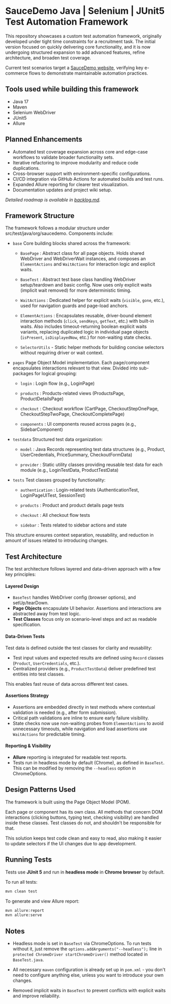 # SauceDemo Java | Selenium | JUnit5 Test Automation Framework

This repository showcases a custom test automation framework, originally developed under tight time
constraints
for a recruitment task. The initial version focused on quickly delivering core functionality,
and it is now undergoing structured expansion to add advanced features, refine architecture, and
broaden test coverage.

Current test scenarios target a [SauceDemo website](https://www.saucedemo.com/), verifying key
e-commerce flows to demonstrate maintainable automation practices.

## Tools used while building this framework

- Java 17
- Maven
- Selenium WebDriver
- JUnit5
- Allure

## Planned Enhancements

- Automated test coverage expansion across core and edge-case workflows to validate broader
  functionality sets.
- Iterative refactoring to improve modularity and reduce code duplications.
- Cross-browser support with environment-specific configurations.
- CI/CD integration via GitHub Actions for automated builds and test runs.
- Expanded Allure reporting for clearer test visualization.
- Documentation updates and project wiki setup.

*Detailed roadmap is available in [backlog.md](./backlog.md).*

## Framework Structure

The framework follows a modular structure under src/test/java/org/saucedemo. Components include:

- `base` Core building blocks shared across the framework:

    - `BasePage` : Abstract class for all page objects. Holds shared WebDriver and WebDriverWait instances, and composes an `ElementActions` and `WaitActions` for interaction logic and explicit waits.

    - `BaseTest` : Abstract test base class handling WebDriver setup/teardown and basic config. Now uses only explicit waits (implicit wait removed) for more deterministic timing.
      
    - `WaitActions` : Dedicated helper for explicit waits (`visible`, `gone`, etc.), used for navigation guards and page-load anchors.
      
    - `ElementActions` : Encapsulates reusable, driver-bound element interaction methods (`click`, `sendKeys`, `getText`, etc.) with built-in waits. Also includes timeout-returning boolean explicit waits variants, replacing duplicated logic in individual page objects (`isPresent`, `isDisplayedNow`, etc.) for non-waiting state checks.
      
    - `SelectorUtils` - Static helper methods for building concise selectors without requiring driver or wait context.
 

- `pages` Page Object Model implementation. Each page/component encapsulates interactions relevant to that view.
  Divided into sub-packages for logical grouping:

    - `login` : Login flow (e.g., LoginPage)

    - `products` : Products-related views (ProductsPage, ProductDetailsPage)

    - `checkout` : Checkout workflow (CartPage, CheckoutStepOnePage, CheckoutStepTwoPage,
      CheckoutCompletePage)

    - `components` : UI components reused across pages (e.g., SidebarComponent)


- `testdata` Structured test data organization:

    - `model` : Java Records representing test data structures (e.g., Product, UserCredentials,
      PriceSummary, CheckoutFormData)

    - `provider` : Static utility classes providing reusable test data for each module (e.g.,
      LoginTestData, ProductTestData)

- `tests` Test classes grouped by functionality:

    - `authentication` : Login-related tests (AuthenticationTest, LoginPageUITest, SessionTest)

    - `products` : Product and product details page tests

    - `checkout` : All checkout flow tests

    - `sidebar` : Tests related to sidebar actions and state

This structure ensures context separation, reusability, and reduction in amount of issues related to
introducing changes.

## Test Architecture

The test architecture follows layered and data-driven approach with a few key principles:

#### Layered Design

- `BaseTest` handles WebDriver config (browser options), and setUp/tearDown.
- **Page Objects** encapsulate UI behavior. Assertions and interactions are abstracted away from
  test logic.
- **Test Classes** focus only on scenario-level steps and act as readable specification.

#### Data-Driven Tests

Test data is defined outside the test classes for clarity and reusability:

- Test input values and expected results are defined using `Record` classes (`Product`,
  `UserCredentials`, etc.).
- Centralized providers (e.g., `ProductTestData`) deliver predefined test entities into test
  classes.

This enables fast reuse of data across different test cases.

#### Assertions Strategy

- Assertions are embedded directly in test methods where contextual validation is needed (e.g.,
  after form submission).
- Critical path validations are inline to ensure early failure visibility.
- State checks now use non-waiting probes from `ElementActions` to avoid unnecessary timeouts, while navigation and load assertions use `WaitActions` for predictable timing.

#### Reporting & Visibility

- **Allure** reporting is integrated for readable test reports.
- Tests run in headless mode by default (Chrome), as defined in `BaseTest`. This can be modified by
  removing the `--headless` option in ChromeOptions.

## Design Patterns Used

The framework is built using the Page Object Model (POM).

Each page or component has its own class.
All methods that concern DOM interactions (clicking buttons, typing text, checking visibility) are
handled inside these classes.
Test classes do not, and shouldn't be responsible for that.

This solution keeps test code clean and easy to read, also making it easier to update selectors if
the UI changes due to app development.

## Running Tests

Tests use **JUnit 5** and run in **headless mode** in **Chrome browser** by default.

To run all tests:

```bash
mvn clean test
```

To generate and view Allure report:

```bash
mvn allure:report
mvn allure:serve
```

## Notes

- Headless mode is set in `BaseTest` via ChromeOptions.
  To run tests without it, just remove the `options.addArguments("--headless");` line in
  `protected ChromeDriver startChromeDriver()` method located in `BaseTest.java`.

- All necessary `maven` configuration is already set up in `pom.xml` - you don't need to configure
  anything else, unless you want to introduce your own changes.

- Removed implicit waits in `BaseTest` to prevent conflicts with explicit waits and improve reliability.

